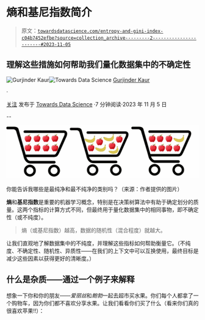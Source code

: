 # 熵和基尼指数简介

> 原文：[`towardsdatascience.com/entropy-and-gini-index-c04b7452efbe?source=collection_archive---------2-----------------------#2023-11-05`](https://towardsdatascience.com/entropy-and-gini-index-c04b7452efbe?source=collection_archive---------2-----------------------#2023-11-05)

## 理解这些措施如何帮助我们量化数据集中的不确定性

[](https://medium.com/@gurjinderkaur95?source=post_page-----c04b7452efbe--------------------------------)![Gurjinder Kaur](https://medium.com/@gurjinderkaur95?source=post_page-----c04b7452efbe--------------------------------)[](https://towardsdatascience.com/?source=post_page-----c04b7452efbe--------------------------------)![Towards Data Science](https://towardsdatascience.com/?source=post_page-----c04b7452efbe--------------------------------) [Gurjinder Kaur](https://medium.com/@gurjinderkaur95?source=post_page-----c04b7452efbe--------------------------------)

·

[关注](https://medium.com/m/signin?actionUrl=https%3A%2F%2Fmedium.com%2F_%2Fsubscribe%2Fuser%2F79ee1ef48e0c&operation=register&redirect=https%3A%2F%2Ftowardsdatascience.com%2Fentropy-and-gini-index-c04b7452efbe&user=Gurjinder+Kaur&userId=79ee1ef48e0c&source=post_page-79ee1ef48e0c----c04b7452efbe---------------------post_header-----------) 发布于 [Towards Data Science](https://towardsdatascience.com/?source=post_page-----c04b7452efbe--------------------------------) ·7 分钟阅读·2023 年 11 月 5 日 [](https://medium.com/m/signin?actionUrl=https%3A%2F%2Fmedium.com%2F_%2Fvote%2Ftowards-data-science%2Fc04b7452efbe&operation=register&redirect=https%3A%2F%2Ftowardsdatascience.com%2Fentropy-and-gini-index-c04b7452efbe&user=Gurjinder+Kaur&userId=79ee1ef48e0c&source=-----c04b7452efbe---------------------clap_footer-----------)

--

[](https://medium.com/m/signin?actionUrl=https%3A%2F%2Fmedium.com%2F_%2Fbookmark%2Fp%2Fc04b7452efbe&operation=register&redirect=https%3A%2F%2Ftowardsdatascience.com%2Fentropy-and-gini-index-c04b7452efbe&source=-----c04b7452efbe---------------------bookmark_footer-----------)![](img/7471e1f27896be8a7c34dd14a251bf09.png)

你能告诉我哪些是最纯净和最不纯净的类别吗？（来源：作者提供的图片）

**熵**和**基尼指数**是重要的机器学习概念，特别是在决策树算法中有助于确定划分的质量。这两个指标的计算方式不同，但最终用于量化数据集中的相同事物，即不确定性（或不纯度）。

> 熵（或基尼指数）越高，数据的随机性（混合程度）就越大。

让我们直观地了解数据集中的不纯度，并理解这些指标如何帮助衡量它。（不纯度、不确定性、随机性、异质性——在我们的上下文中可以互换使用，最终目标是减少这些因素以获得更好的清晰度。）

## **什么是杂质——通过一个例子来解释**

想象一下你和你的朋友——*爱丽丝*和*鲍勃*一起去超市买水果。你们每个人都拿了一个购物车，因为你们都不喜欢分享水果。让我们看看你们买了什么（看来你们真的很喜欢苹果!!）：
